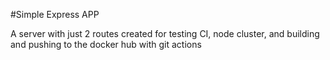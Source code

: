 #Simple Express APP

A server with just 2 routes created for testing CI, node cluster, and building and pushing to the docker hub with git actions
